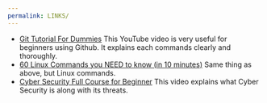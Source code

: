 ```yaml
---
permalink: LINKS/
---
```


* [Git Tutorial For Dummies](https://youtu.be/mJ-qvsxPHpY?si=9XX_ZsR0LYSefZ01 "Git Tutorial For Dummies") This YouTube video is very useful for beginners using Github. It explains each commands clearly and thoroughly.
* [60 Linux Commands you NEED to know (in 10 minutes)](https://youtu.be/gd7BXuUQ91w?si=bbYoV_9K9uQPtWbU "60 Linux Commands you NEED to know (in 10 minutes)") Same thing as above, but Linux commands.
* [Cyber Security Full Course for Beginner](https://youtu.be/U_P23SqJaDc "Cyber Security Full Course for Beginner") This video explains what Cyber Security is along with its threats.

